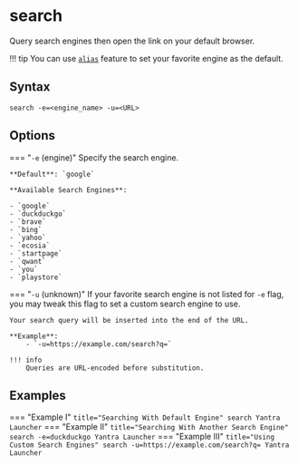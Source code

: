 # search

Query search engines then open the link on your default browser.

!!! tip
    You can use [`alias`](/commands/alias) feature to set your favorite engine as the
    default.

## Syntax
```
search -e=<engine_name> -u=<URL>
```
## Options
=== "`-e` (engine)"
    Specify the search engine.

    **Default**: `google`

    **Available Search Engines**:

    - `google` 
    - `duckduckgo` 
    - `brave` 
    - `bing` 
    - `yahoo` 
    - `ecosia` 
    - `startpage` 
    - `qwant` 
    - `you` 
    - `playstore`
=== "`-u` (unknown)"
    If your favorite search engine is not listed for `-e` flag, you may tweak this flag
    to set a custom search engine to use.

    Your search query will be inserted into the end of the URL.

    **Example**:
        - `-u=https://example.com/search?q=`

    !!! info
        Queries are URL-encoded before substitution. 

## Examples

=== "Example I"
    ``` title="Searching With Default Engine"
    search Yantra Launcher
    ```
=== "Example II"
    ``` title="Searching With Another Search Engine"
    search -e=duckduckgo Yantra Launcher
    ```
=== "Example III"
    ``` title="Using Custom Search Engines"
    search -u=https://example.com/search?q= Yantra Launcher
    ```
